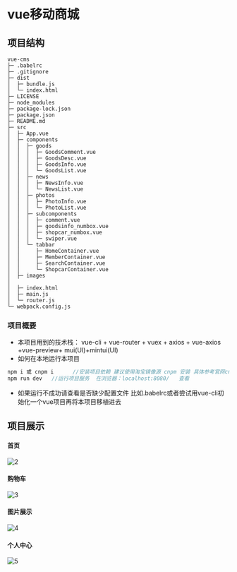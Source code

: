 # vue移动商城

## 项目结构

```
vue-cms
├─ .babelrc
├─ .gitignore
├─ dist
│  ├─ bundle.js
│  └─ index.html
├─ LICENSE
├─ node_modules
├─ package-lock.json
├─ package.json
├─ README.md
├─ src
│  ├─ App.vue
│  ├─ components
│  │  ├─ goods
│  │  │  ├─ GoodsComment.vue
│  │  │  ├─ GoodsDesc.vue
│  │  │  ├─ GoodsInfo.vue
│  │  │  └─ GoodsList.vue
│  │  ├─ news
│  │  │  ├─ NewsInfo.vue
│  │  │  └─ NewsList.vue
│  │  ├─ photos
│  │  │  ├─ PhotoInfo.vue
│  │  │  └─ PhotoList.vue
│  │  ├─ subcomponents
│  │  │  ├─ comment.vue
│  │  │  ├─ goodsinfo_numbox.vue
│  │  │  ├─ shopcar_numbox.vue
│  │  │  └─ swiper.vue
│  │  └─ tabbar
│  │     ├─ HomeContainer.vue
│  │     ├─ MemberContainer.vue
│  │     ├─ SearchContainer.vue
│  │     └─ ShopcarContainer.vue
│  ├─ images
│  
│  ├─ index.html
│  ├─ main.js
│  └─ router.js
└─ webpack.config.js

```



### 项目概要

- 本项目用到的技术栈： vue-cli + vue-router + vuex + axios + vue-axios +vue-preview+ mui(UI)+mintui(UI)
- 如何在本地运行本项目

```js
npm i 或 cnpm i      //安装项目依赖 建议使用淘宝镜像源 cnpm 安装 具体参考官网cnpm.taobao.org
npm run dev   //运行项目服务  在浏览器：localhost:8080/   查看
```

- 如果运行不成功请查看是否缺少配置文件 比如.babelrc或者尝试用vue-cli初始化一个vue项目再将本项目移植进去



## 项目展示

#### 首页

![2](\src\images\2.jpg)



#### 购物车

![3](.\src\images\3.png)

#### 图片展示

![4](.\src\images\4.png)

#### 个人中心

![5](.\src\images\5.png)
